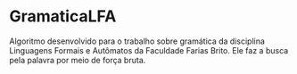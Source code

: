 # GramaticaLFA
Algoritmo desenvolvido para o trabalho sobre gramática da disciplina Linguagens Formais e Autômatos da Faculdade Farias Brito. Ele faz a busca pela palavra por meio de força bruta.
